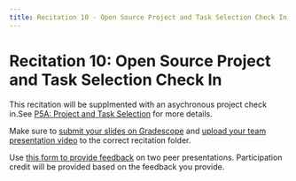 ```yaml
---
title: Recitation 10 - Open Source Project and Task Selection Check In
---
```


# Recitation 10: Open Source Project and Task Selection Check In

This recitation will be supplmented with an asychronous project check in.See [P5A: Project and Task Selection](https://cmu-313.github.io/projects/P5/1_projectcheck/#check-in-presentation-80-pts) for more details.

Make sure to [submit your slides on Gradescope](https://www.gradescope.com/courses/703665/assignments/4323557/) and [upload your team presentation video](https://drive.google.com/drive/folders/1nHW97a6oRaQrVLqTo-F1bKwVc6G3IFZA?usp=sharing) to the correct recitation folder.

Use [this form to provide feedback](https://forms.gle/FGwc37uTahoRQCkL9) on two peer presentations. Participation credit will be provided based on the feedback you provide.

